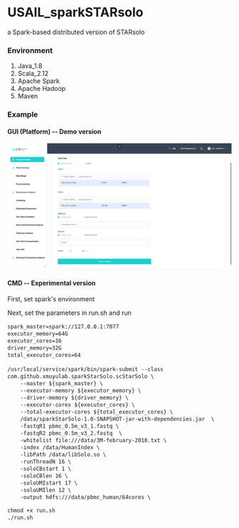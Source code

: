 # USAIL_sparkSTARsolo

a Spark-based distributed version of STARsolo

### Environment

1. Java_1.8
2. Scala_2.12
3. Apache Spark
4. Apache Hadoop
5. Maven

### Example

#### GUI (Platform) -- Demo version

![demo](bin/platform-demo.png)

#### CMD -- Experimental version

First, set spark's environment

Next, set the parameters in run.sh and run
```shell
spark_master=spark://127.0.0.1:7077
executor_memory=64G
executor_cores=16
driver_memory=32G
total_executor_cores=64

/usr/local/service/spark/bin/spark-submit --class com.github.xmuyulab.sparkStarSolo.scStarSolo \
    --master ${spark_master} \
    --executor-memory ${executor_memory} \
    --driver-memory ${driver_memory} \
    --executor-cores ${executor_cores} \
    --total-executor-cores ${total_executor_cores} \
    /data/sparkStarSolo-1.0-SNAPSHOT-jar-with-dependencies.jar  \
    -fastqR1 pbmc_0.5m_v3_1.fastq \
    -fastqR2 pbmc_0.5m_v3_2.fastq  \
    -whitelist file:///data/3M-february-2018.txt \
    -index /data/HumanIndex \
    -libPath /data/libSolo.so \
    -runThreadN 16 \
    -soloCBstart 1 \
    -soloCBlen 16 \
    -soloUMIstart 17 \
    -soloUMIlen 12 \
    -output hdfs:///data/pbmc_human/64cores \
```
```
chmod +x run.sh
./run.sh
```

